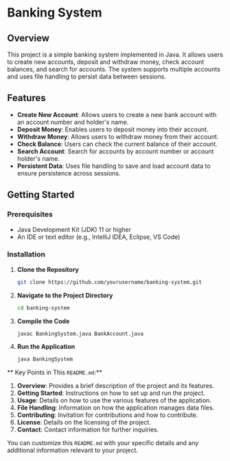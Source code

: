 # Banking System

## Overview

This project is a simple banking system implemented in Java. It allows users to create new accounts, deposit and withdraw money, check account balances, and search for accounts. The system supports multiple accounts and uses file handling to persist data between sessions.

## Features

- **Create New Account**: Allows users to create a new bank account with an account number and holder's name.
- **Deposit Money**: Enables users to deposit money into their account.
- **Withdraw Money**: Allows users to withdraw money from their account.
- **Check Balance**: Users can check the current balance of their account.
- **Search Account**: Search for accounts by account number or account holder's name.
- **Persistent Data**: Uses file handling to save and load account data to ensure persistence across sessions.

## Getting Started

### Prerequisites

- Java Development Kit (JDK) 11 or higher
- An IDE or text editor (e.g., IntelliJ IDEA, Eclipse, VS Code)

### Installation

1. **Clone the Repository**

   ```bash
   git clone https://github.com/yourusername/banking-system.git

2. **Navigate to the Project Directory**

   ```bash
   cd banking-system

3. **Compile the Code**
    ```bash
    javac BankingSystem.java BankAccount.java

4. **Run the Application**
    ```bash
    java BankingSystem

** Key Points in This `README.md`:**

1. **Overview**: Provides a brief description of the project and its features.
2. **Getting Started**: Instructions on how to set up and run the project.
3. **Usage**: Details on how to use the various features of the application.
4. **File Handling**: Information on how the application manages data files.
5. **Contributing**: Invitation for contributions and how to contribute.
6. **License**: Details on the licensing of the project.
7. **Contact**: Contact information for further inquiries.

You can customize this `README.md` with your specific details and any additional information relevant to your project.
